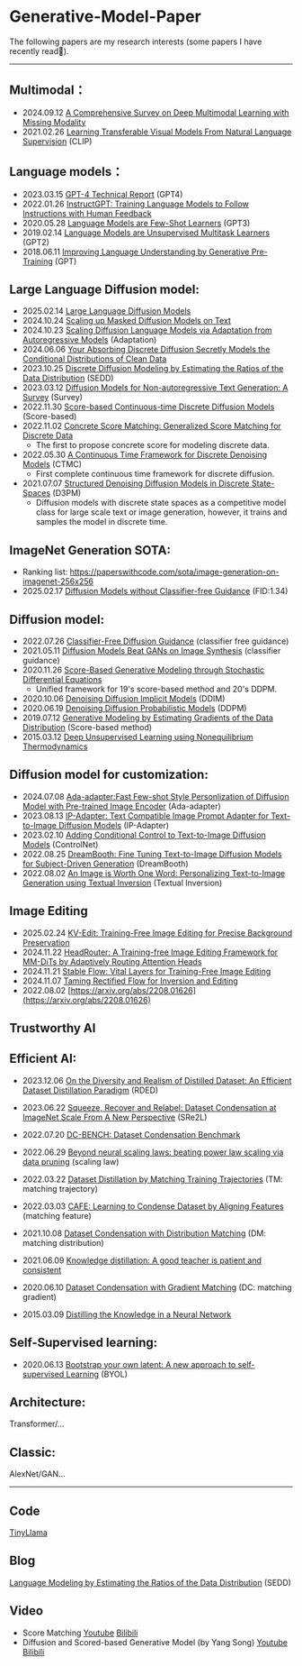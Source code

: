 # Generative-Model-Paper

The following papers are my research interests (some papers I have recently read🥸).

---

## Multimodal：
+ 2024.09.12 [A Comprehensive Survey on Deep Multimodal Learning with Missing Modality](https://arxiv.org/abs/2409.07825v1)
+ 2021.02.26 [Learning Transferable Visual Models From Natural Language Supervision](https://arxiv.org/abs/2103.00020) (CLIP)

## Language models：
+ 2023.03.15 [GPT-4 Technical Report](https://arxiv.org/abs/2303.08774) (GPT4)
+ 2022.01.26 [InstructGPT: Training Language Models to Follow Instructions with Human Feedback](https://openai.com/research/instruction-following)
+ 2020.05.28 [Language Models are Few-Shot Learners](https://arxiv.org/abs/2005.14165) (GPT3)
+ 2019.02.14 [Language Models are Unsupervised Multitask Learners](https://openai.com/research/better-language-models) (GPT2)
+ 2018.06.11 [Improving Language Understanding by Generative Pre-Training](https://openai.com/research/language-unsupervised) (GPT)

## Large Language Diffusion model:
+ 2025.02.14 [Large Language Diffusion Models](https://arxiv.org/pdf/2502.09992)
+ 2024.10.24 [Scaling up Masked Diffusion Models on Text](https://arxiv.org/abs/2410.18514)
+ 2024.10.23 [Scaling Diffusion Language Models via Adaptation from Autoregressive Models](https://arxiv.org/abs/2410.17891) (Adaptation)
+ 2024.06.06 [Your Absorbing Discrete Diffusion Secretly Models the Conditional Distributions of Clean Data](https://arxiv.org/abs/2406.03736)
+ 2023.10.25 [Discrete Diffusion Modeling by Estimating the Ratios of the Data Distribution](https://arxiv.org/abs/2310.16834) (SEDD)
+ 2023.03.12 [Diffusion Models for Non-autoregressive Text Generation: A Survey](https://arxiv.org/abs/2303.06574) (Survey)
+ 2022.11.30 [Score-based Continuous-time Discrete Diffusion Models](https://arxiv.org/abs/2211.16750) (Score-based)
+ 2022.11.02 [Concrete Score Matching: Generalized Score Matching for Discrete Data](https://arxiv.org/abs/2211.00802)
  + The first to propose concrete score for modeling discrete data.
+ 2022.05.30 [A Continuous Time Framework for Discrete Denoising Models](https://arxiv.org/abs/2205.14987) (CTMC)
  + First complete continuous time framework for discrete diffusion.
+ 2021.07.07 [Structured Denoising Diffusion Models in Discrete State-Spaces](https://arxiv.org/abs/2107.03006) (D3PM)
  + Diffusion models with discrete state spaces as a competitive model class for large scale text or image generation, however, it trains and samples the model in discrete time.

## ImageNet Generation SOTA:
+ Ranking list: https://paperswithcode.com/sota/image-generation-on-imagenet-256x256
+ 2025.02.17 [Diffusion Models without Classifier-free Guidance](https://arxiv.org/abs/2502.12154v1) (FID:1.34)

## Diffusion model:
+ 2022.07.26 [Classifier-Free Diffusion Guidance](https://arxiv.org/abs/2207.12598) (classifier free guidance)
+ 2021.05.11 [Diffusion Models Beat GANs on Image Synthesis](https://arxiv.org/abs/2105.05233) (classifier guidance)
+ 2020.11.26 [Score-Based Generative Modeling through Stochastic Differential Equations](https://arxiv.org/abs/2011.13456)
  + Unified framework for 19's score-based method and 20's DDPM.
+ 2020.10.06 [Denoising Diffusion Implicit Models](https://arxiv.org/abs/2010.02502) (DDIM)
+ 2020.06.19 [Denoising Diffusion Probabilistic Models](https://arxiv.org/abs/2006.11239) (DDPM)
+ 2019.07.12 [Generative Modeling by Estimating Gradients of the Data Distribution](https://arxiv.org/abs/1907.05600) (Score-based method)
+ 2015.03.12 [Deep Unsupervised Learning using Nonequilibrium Thermodynamics](https://arxiv.org/abs/1503.03585)

## Diffusion model for customization:
+ 2024.07.08 [Ada-adapter:Fast Few-shot Style Personlization of Diffusion Model with Pre-trained Image Encoder](https://arxiv.org/abs/2407.05552) (Ada-adapter)
+ 2023.08.13 [IP-Adapter: Text Compatible Image Prompt Adapter for Text-to-Image Diffusion Models](https://arxiv.org/abs/2308.06721) (IP-Adapter)
+ 2023.02.10 [Adding Conditional Control to Text-to-Image Diffusion Models](https://arxiv.org/abs/2302.05543) (ControlNet)
+ 2022.08.25 [DreamBooth: Fine Tuning Text-to-Image Diffusion Models for Subject-Driven Generation](https://arxiv.org/abs/2208.12242) (DreamBooth)
+ 2022.08.02 [An Image is Worth One Word: Personalizing Text-to-Image Generation using Textual Inversion](https://arxiv.org/abs/2208.01618) (Textual Inversion)

## Image Editing
+ 2025.02.24 [KV-Edit: Training-Free Image Editing for Precise Background Preservation](https://arxiv.org/abs/2502.17363)
+ 2024.11.22 [HeadRouter: A Training-free Image Editing Framework for MM-DiTs by Adaptively Routing Attention Heads](https://arxiv.org/abs/2411.15034)
+ 2024.11.21 [Stable Flow: Vital Layers for Training-Free Image Editing](https://arxiv.org/abs/2411.14430)
+ 2024.11.07 [Taming Rectified Flow for Inversion and Editing](https://arxiv.org/abs/2501.09732)
+ 2022.08.02 [https://arxiv.org/abs/2208.01626](https://arxiv.org/abs/2208.01626)

## Trustworthy AI

## Efficient AI:
+ 2023.12.06 [On the Diversity and Realism of Distilled Dataset: An Efficient Dataset Distillation Paradigm](https://arxiv.org/abs/2312.03526) (RDED)
+ 2023.06.22 [Squeeze, Recover and Relabel: Dataset Condensation at ImageNet Scale From A New Perspective](https://arxiv.org/abs/2306.13092) (SRe2L)
+ 2022.07.20 [DC-BENCH: Dataset Condensation Benchmark](https://arxiv.org/abs/2207.09639)
+ 2022.06.29 [Beyond neural scaling laws: beating power law scaling via data pruning](https://arxiv.org/abs/2206.14486) (scaling law)
+ 2022.03.22 [Dataset Distillation by Matching Training Trajectories](https://arxiv.org/abs/2203.11932) (TM: matching trajectory)
+ 2022.03.03 [CAFE: Learning to Condense Dataset by Aligning Features](https://arxiv.org/abs/2203.01531) (matching feature)
+ 2021.10.08 [Dataset Condensation with Distribution Matching](https://arxiv.org/abs/2110.04181) (DM: matching distribution)
+ 2021.06.09 [Knowledge distillation: A good teacher is patient and consistent](https://arxiv.org/abs/2106.05237v2)
+ 2020.06.10 [Dataset Condensation with Gradient Matching](https://arxiv.org/abs/2006.05929) (DC: matching gradient)

+ 2015.03.09 [Distilling the Knowledge in a Neural Network](https://arxiv.org/abs/1503.02531)

## Self-Supervised learning:
+ 2020.06.13 [Bootstrap your own latent: A new approach to self-supervised Learning](https://arxiv.org/abs/2006.07733) (BYOL)

## Architecture:
Transformer/...

## Classic:
AlexNet/GAN...

---

## Code
[TinyLlama](https://github.com/jzhang38/TinyLlama)

## Blog
[Language Modeling by Estimating the Ratios of the Data Distribution](https://aaronlou.com/blog/2024/discrete-diffusion/) (SEDD)

## Video
+ Score Matching [Youtube](https://www.youtube.com/watch?v=B4oHJpEJBAA) [Bilibili](https://www.bilibili.com/video/BV1h8FZeBEqj?vd_source=5519a229401f5e71a4a2b1c367c2a569)
+ Diffusion and Scored-based Generative Model (by Yang Song) [Youtube](https://www.youtube.com/watch?v=wMmqCMwuM2Q) [Bilibili](https://www.bilibili.com/video/BV1LpNweeE3q?vd_source=5519a229401f5e71a4a2b1c367c2a569)
